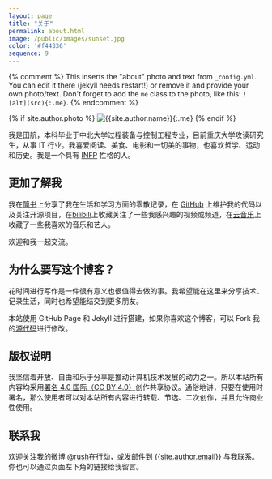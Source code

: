 ```yaml
---
layout: page
title: "关于"
permalink: about.html
image: /public/images/sunset.jpg
color: '#f44336'
sequence: 9
---
```



{% comment %}
  This inserts the "about" photo and text from `_config.yml`.
  You can edit it there (jekyll needs restart!) or remove it and provide your own photo/text.
  Don't forget to add the `me` class to the photo, like this: `![alt](src){:.me}`.
{% endcomment %}

{% if site.author.photo %}
  ![{{site.author.name}}]({{site.author.photo}}){:.me}
{% endif %}


我是田航，本科毕业于中北大学过程装备与控制工程专业，目前重庆大学攻读研究生，从事 IT 行业。我喜爱阅读、美食、电影和一切美的事物，也喜欢哲学、运动和历史。我是一个具有 [INFP](http://www.personalitypage.com/INFP.html) 性格的人。


## 更加了解我

我在[简书](https://www.jianshu.com/u/610a52a4981b)上分享了我在生活和学习方面的零散记录，在 [GitHub](https://github.com/AUGUSTRUSH8) 上维护我的代码以及关注开源项目，在[bilibili](https://space.bilibili.com/211264133)上收藏关注了一些我感兴趣的视频或频道，在[云音乐](https://music.163.com/#/user/home?id=1317013235)上收藏了一些我喜欢的音乐和艺人。

欢迎和我一起交流。


## 为什么要写这个博客？

花时间进行写作是一件很有意义也很值得去做的事。我希望能在这里来分享技术、记录生活，同时也希望能结交到更多朋友。

本站使用 GitHub Page 和 Jekyll 进行搭建，如果你喜欢这个博客，可以 Fork 我的[源代码](https://github.com/AUGUSTRUSH8/AugustRush8.github.io)进行修改。

## 版权说明

我坚信着开放、自由和乐于分享是推动计算机技术发展的动力之一。所以本站所有内容均采用[署名 4.0 国际（CC BY 4.0）](http://creativecommons.org/licenses/by/4.0/deed.zh)创作共享协议。通俗地讲，只要在使用时署名，那么使用者可以对本站所有内容进行转载、节选、二次创作，并且允许商业性使用。

## 联系我

欢迎关注我的微博 [@rush在行动](https://weibo.com/{{site.author.weibo}})，或发邮件到 [{{site.author.email}}](mailto:{{site.author.email}}) 与我联系。你也可以通过页面左下角的链接给我留言。


